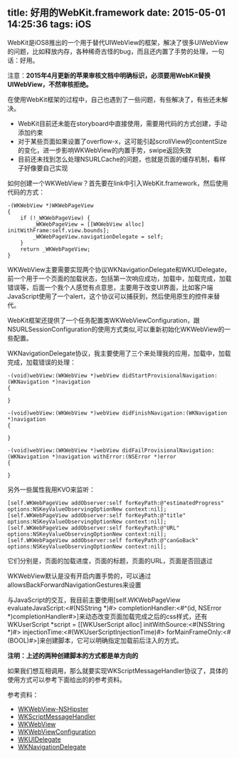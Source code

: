 title: 好用的WebKit.framework
date: 2015-05-01 14:25:36
tags: iOS
---

WebKit是iOS8推出的一个用于替代UIWebView的框架，解决了很多UIWebView的问题，比如释放内存，各种稀奇古怪的bug，而且还内置了手势的处理，一句话：好用。

注意：**2015年4月更新的苹果审核文档中明确标识，必须要用WebKit替换UIWebView，不然审核拒绝。**

在使用WebKit框架的过程中，自己也遇到了一些问题，有些解决了，有些还未解决。

* WebKit目前还未能在storyboard中直接使用，需要用代码的方式创建，手动添加约束
* 对于某些页面如果设置了overflow-x，这可能引起scrollView的contentSize的变化，进一步影响WKWebView的内置手势，swipe返回失效
* 目前还未找到怎么处理NSURLCache的问题，也就是页面的缓存机制，看样子好像要自己实现

如何创建一个WKWebView？首先要在link中引入WebKit.framework，然后使用代码的方式：

	-(WKWebView *)WKWebPageView
	{
    	if (!_WKWebPageView) {
        	_WKWebPageView = [[WKWebView alloc] initWithFrame:self.view.bounds];
        	_WKWebPageView.navigationDelegate = self;
    	}
    	return _WKWebPageView;
	}

WKWebView主要需要实现两个协议WKNavigationDelegate和WKUIDelegate，前一个用于一个页面的加载状态，包括第一次响应成功，加载中，加载完成，加载错误等，后面一个我个人感觉有点意思，主要用于改变UI界面，比如客户端JavaScript使用了一个alert，这个协议可以捕获到，然后使用原生的控件来替代。

WebKit框架还提供了一个任务配置类WKWebViewConfiguration，跟NSURLSessionConfiguration的使用方式类似,可以重新初始化WKWebView的一些配置。

WKNavigationDelegate协议，我主要使用了三个来处理我的应用，加载中，加载完成，加载错误的处理：

	-(void)webView:(WKWebView *)webView didStartProvisionalNavigation:(WKNavigation *)navigation
	{
	
	}
	
	-(void)webView:(WKWebView *)webView didFinishNavigation:(WKNavigation *)navigation
	{
	
	}
	
	-(void)webView:(WKWebView *)webView didFailProvisionalNavigation:(WKNavigation *)navigation withError:(NSError *)error
	{
	
	}
	
另外一些属性我用KVO来监听：

	[self.WKWebPageView addObserver:self forKeyPath:@"estimatedProgress" options:NSKeyValueObservingOptionNew context:nil];
    [self.WKWebPageView addObserver:self forKeyPath:@"title" options:NSKeyValueObservingOptionNew context:nil];
    [self.WKWebPageView addObserver:self forKeyPath:@"URL" options:NSKeyValueObservingOptionNew context:nil];
    [self.WKWebPageView addObserver:self forKeyPath:@"canGoBack" options:NSKeyValueObservingOptionNew context:nil];
    
它们分别是，页面的加载进度，页面的标题，页面的URL，页面是否回退过

WKWebView默认是没有开启内置手势的，可以通过allowsBackForwardNavigationGestures来设置

与JavaScript的交互，我目前主要使用[self.WKWebPageView evaluateJavaScript:<#(NSString *)#> completionHandler:<#^(id, NSError *)completionHandler#>]来动态改变页面加载完成之后的css样式，还有WKUserScript *script = [[WKUserScript alloc] initWithSource:<#(NSString *)#> injectionTime:<#(WKUserScriptInjectionTime)#> forMainFrameOnly:<#(BOOL)#>]来创建脚本，它可以明确指定加载前后注入的方式。

**注明：上述的两种创建脚本的方式都是单方向的**

如果我们想互相调用，那么就要实现WKScriptMessageHandler协议了，具体的使用方式可以参考下面给出的的参考资料。

参考资料：

* [WKWebView-NSHipster](http://nshipster.cn/wkwebkit/)
* [WKScriptMessageHandler](https://developer.apple.com/library/prerelease/ios/documentation/WebKit/Reference/WKScriptMessageHandler_Ref/index.html)
* [WKWebView](https://developer.apple.com/library/prerelease/ios/documentation/WebKit/Reference/WKWebView_Ref/index.html)
* [WKWebViewConfiguration](https://developer.apple.com/library/ios/documentation/WebKit/Reference/WKWebViewConfiguration_Ref/index.html)
* [WKUIDelegate](https://developer.apple.com/library/ios/documentation/WebKit/Reference/WKUIDelegate_Ref/index.html)
* [WKNavigationDelegate](https://developer.apple.com/library/ios/documentation/WebKit/Reference/WKNavigationDelegate_Ref/index.html)
